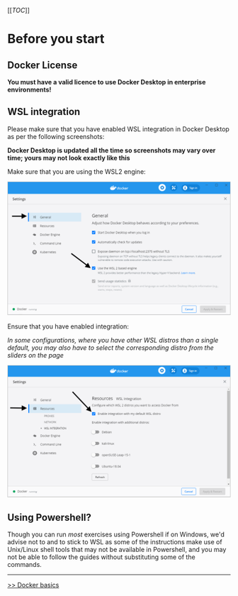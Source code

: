 [[_TOC_]]

# Before you start

## Docker License
**You must have a valid licence to use Docker Desktop in enterprise environments!** 

## WSL integration
Please make sure that you have enabled WSL integration in Docker Desktop as per the following screenshots:

**Docker Desktop is updated all the time so screenshots may vary over time; yours may not look exactly like this**

Make sure that you are using the WSL2 engine:

![wsl2-enable](./images/wsl2-enable.png)

Ensure that you have enabled integration:

_In some configurations, where you have other WSL distros than a single default, you may also have to select the corresponding distro from the sliders on the page_

![wsl2-choose-distro](./images/wsl2-choose-distro.png)

## Using Powershell?
Though you can run _most_ exercises using Powershell if on Windows, we'd advise not to and to stick to WSL as some of the instructions make use of Unix/Linux shell tools that may not be available in Powershell, and you may not be able to follow the guides without substituting some of the commands.

---

[>> Docker basics](./1.%20Docker%20Basics.MD)